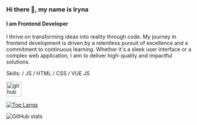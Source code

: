 ### Hi there 👋, my name is Iryna
#### I am Frontend Developer

I thrive on transforming ideas into reality through code. My journey in frontend development is driven by a relentless pursuit of excellence and a commitment to continuous learning. Whether it's a sleek user interface or a complex web application, I aim to deliver high-quality and impactful solutions.

Skills: / JS / HTML / CSS / VUE JS



[<img src='https://cdn.jsdelivr.net/npm/simple-icons@3.0.1/icons/github.svg' alt='github' height='40'>](https://github.com/Tur-Iryna)  

[![Top Langs](https://github-readme-stats.vercel.app/api/top-langs/?username=Tur-Iryna)](https://github.com/anuraghazra/github-readme-stats)

![GitHub stats](https://github-readme-stats.vercel.app/api?username=Tur-Iryna&show_icons=true)  


